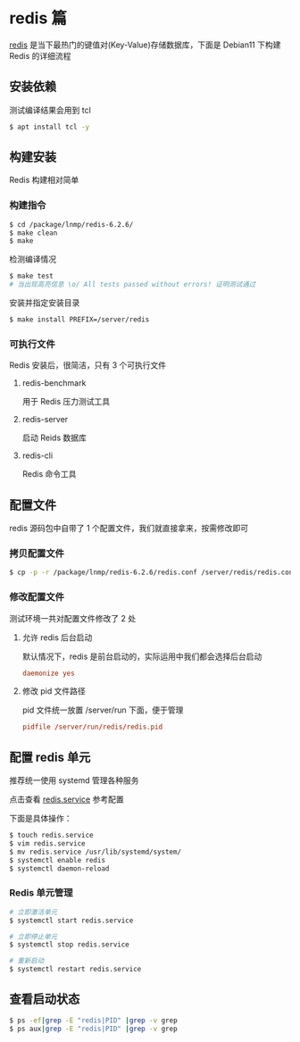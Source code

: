 # redis 篇

[redis](https://redis.io/download) 是当下最热门的键值对(Key-Value)存储数据库，下面是 Debian11 下构建 Redis 的详细流程

## 安装依赖

测试编译结果会用到 tcl

```bash
$ apt install tcl -y
```

## 构建安装

Redis 构建相对简单

### 构建指令

```bash
$ cd /package/lnmp/redis-6.2.6/
$ make clean
$ make
```

检测编译情况

```bash
$ make test
# 当出现高亮信息 \o/ All tests passed without errors! 证明测试通过
```

安装并指定安装目录

```bash
$ make install PREFIX=/server/redis
```

### 可执行文件

Redis 安装后，很简洁，只有 3 个可执行文件

1. redis-benchmark

    用于 Redis 压力测试工具

2. redis-server

    启动 Reids 数据库

3. redis-cli

    Redis 命令工具

## 配置文件

redis 源码包中自带了 1 个配置文件，我们就直接拿来，按需修改即可

### 拷贝配置文件

```bash
$ cp -p -r /package/lnmp/redis-6.2.6/redis.conf /server/redis/redis.conf
```

### 修改配置文件

测试环境一共对配置文件修改了 2 处

1. 允许 redis 后台启动

    默认情况下，redis 是前台启动的，实际运用中我们都会选择后台启动

    ```conf
    daemonize yes
    ```

2. 修改 pid 文件路径

    pid 文件统一放置 /server/run 下面，便于管理

    ```conf
    pidfile /server/run/redis/redis.pid
    ```

## 配置 redis 单元

推荐统一使用 systemd 管理各种服务

点击查看 [redis.service](./service/redis.service.md) 参考配置

下面是具体操作：

```bash
$ touch redis.service
$ vim redis.service
$ mv redis.service /usr/lib/systemd/system/
$ systemctl enable redis
$ systemctl daemon-reload
```

### Redis 单元管理

```bash
# 立即激活单元
$ systemctl start redis.service

# 立即停止单元
$ systemctl stop redis.service

# 重新启动
$ systemctl restart redis.service
```

## 查看启动状态

```bash
$ ps -ef|grep -E "redis|PID" |grep -v grep
$ ps aux|grep -E "redis|PID" |grep -v grep
```
